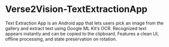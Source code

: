 # Verse2Vision-TextExtractionApp
Text Extraction App is an Android app that lets users pick an image from the gallery and extract text using Google ML Kit’s OCR. Recognized text appears instantly and can be copied to the clipboard. Features a clean UI, offline processing, and state preservation on rotation.
